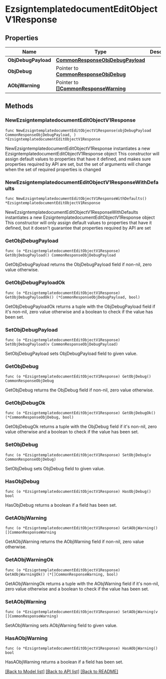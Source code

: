 # EzsigntemplatedocumentEditObjectV1Response

## Properties

Name | Type | Description | Notes
------------ | ------------- | ------------- | -------------
**ObjDebugPayload** | [**CommonResponseObjDebugPayload**](CommonResponseObjDebugPayload.md) |  | 
**ObjDebug** | Pointer to [**CommonResponseObjDebug**](CommonResponseObjDebug.md) |  | [optional] 
**AObjWarning** | Pointer to [**[]CommonResponseWarning**](CommonResponseWarning.md) |  | [optional] 

## Methods

### NewEzsigntemplatedocumentEditObjectV1Response

`func NewEzsigntemplatedocumentEditObjectV1Response(objDebugPayload CommonResponseObjDebugPayload, ) *EzsigntemplatedocumentEditObjectV1Response`

NewEzsigntemplatedocumentEditObjectV1Response instantiates a new EzsigntemplatedocumentEditObjectV1Response object
This constructor will assign default values to properties that have it defined,
and makes sure properties required by API are set, but the set of arguments
will change when the set of required properties is changed

### NewEzsigntemplatedocumentEditObjectV1ResponseWithDefaults

`func NewEzsigntemplatedocumentEditObjectV1ResponseWithDefaults() *EzsigntemplatedocumentEditObjectV1Response`

NewEzsigntemplatedocumentEditObjectV1ResponseWithDefaults instantiates a new EzsigntemplatedocumentEditObjectV1Response object
This constructor will only assign default values to properties that have it defined,
but it doesn't guarantee that properties required by API are set

### GetObjDebugPayload

`func (o *EzsigntemplatedocumentEditObjectV1Response) GetObjDebugPayload() CommonResponseObjDebugPayload`

GetObjDebugPayload returns the ObjDebugPayload field if non-nil, zero value otherwise.

### GetObjDebugPayloadOk

`func (o *EzsigntemplatedocumentEditObjectV1Response) GetObjDebugPayloadOk() (*CommonResponseObjDebugPayload, bool)`

GetObjDebugPayloadOk returns a tuple with the ObjDebugPayload field if it's non-nil, zero value otherwise
and a boolean to check if the value has been set.

### SetObjDebugPayload

`func (o *EzsigntemplatedocumentEditObjectV1Response) SetObjDebugPayload(v CommonResponseObjDebugPayload)`

SetObjDebugPayload sets ObjDebugPayload field to given value.


### GetObjDebug

`func (o *EzsigntemplatedocumentEditObjectV1Response) GetObjDebug() CommonResponseObjDebug`

GetObjDebug returns the ObjDebug field if non-nil, zero value otherwise.

### GetObjDebugOk

`func (o *EzsigntemplatedocumentEditObjectV1Response) GetObjDebugOk() (*CommonResponseObjDebug, bool)`

GetObjDebugOk returns a tuple with the ObjDebug field if it's non-nil, zero value otherwise
and a boolean to check if the value has been set.

### SetObjDebug

`func (o *EzsigntemplatedocumentEditObjectV1Response) SetObjDebug(v CommonResponseObjDebug)`

SetObjDebug sets ObjDebug field to given value.

### HasObjDebug

`func (o *EzsigntemplatedocumentEditObjectV1Response) HasObjDebug() bool`

HasObjDebug returns a boolean if a field has been set.

### GetAObjWarning

`func (o *EzsigntemplatedocumentEditObjectV1Response) GetAObjWarning() []CommonResponseWarning`

GetAObjWarning returns the AObjWarning field if non-nil, zero value otherwise.

### GetAObjWarningOk

`func (o *EzsigntemplatedocumentEditObjectV1Response) GetAObjWarningOk() (*[]CommonResponseWarning, bool)`

GetAObjWarningOk returns a tuple with the AObjWarning field if it's non-nil, zero value otherwise
and a boolean to check if the value has been set.

### SetAObjWarning

`func (o *EzsigntemplatedocumentEditObjectV1Response) SetAObjWarning(v []CommonResponseWarning)`

SetAObjWarning sets AObjWarning field to given value.

### HasAObjWarning

`func (o *EzsigntemplatedocumentEditObjectV1Response) HasAObjWarning() bool`

HasAObjWarning returns a boolean if a field has been set.


[[Back to Model list]](../README.md#documentation-for-models) [[Back to API list]](../README.md#documentation-for-api-endpoints) [[Back to README]](../README.md)


